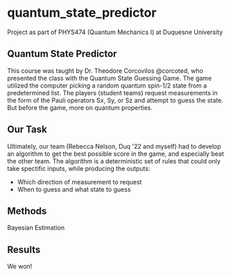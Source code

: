 # quantum_state_predictor
Project as part of PHYS474 (Quantum Mechanics I) at Duquesne University


## Quantum State Predictor
This course was taught by Dr. Theodore Corcovilos @corcoted, who presented the class with the Quantum State Guessing Game. The game utilized the computer picking a random quantum spin-1/2 state from a predetermined list. The players (student teams) request measurements in the form of the Pauli operators Sx, Sy, or Sz and attempt to guess the state. But before the game, more on quantum properties.

## Our Task
Ultimately, our team (Rebecca Nelson, Duq '22 and myself) had to develop an algorithm to get the best possible score in the game, and especially beat the other team. The algorithm is a deterministic set of rules that could only take spectific inputs, while producing the outputs:

*   Which direction of measurement to request
*   When to guess and what state to guess

## Methods
Bayesian Estimation

## Results
We won!